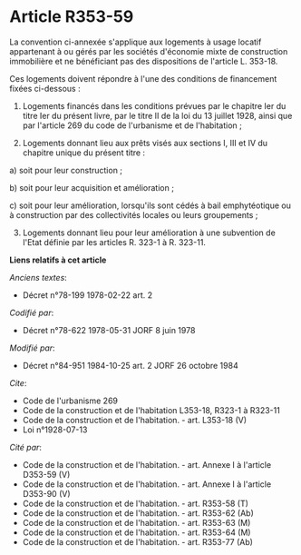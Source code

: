 # Article R353-59

La convention ci-annexée s'applique aux logements à usage locatif appartenant à ou gérés par les sociétés d'économie mixte de
construction immobilière et ne bénéficiant pas des dispositions de l'article L. 353-18.

Ces logements doivent répondre à l'une des conditions de financement fixées ci-dessous :

1. Logements financés dans les conditions prévues par le chapitre Ier du titre Ier du présent livre, par le titre II de la
loi du 13 juillet 1928, ainsi que par l'article 269 du code de l'urbanisme et de l'habitation ;

2. Logements donnant lieu aux prêts visés aux sections I, III et IV du chapitre unique du présent titre :

a) soit pour leur construction ;

b) soit pour leur acquisition et amélioration ;

c) soit pour leur amélioration, lorsqu'ils sont cédés à bail emphytéotique ou à construction par des collectivités locales ou
leurs groupements ;

3. Logements donnant lieu pour leur amélioration à une subvention de l'Etat définie par les articles R. 323-1 à R. 323-11.

**Liens relatifs à cet article**

_Anciens textes_:

  - Décret n°78-199 1978-02-22 art. 2

_Codifié par_:

  - Décret n°78-622 1978-05-31 JORF 8 juin 1978

_Modifié par_:

  - Décret n°84-951 1984-10-25 art. 2 JORF 26 octobre 1984

_Cite_:

  - Code de l'urbanisme 269
  - Code de la construction et de l'habitation L353-18, R323-1 à R323-11
  - Code de la construction et de l'habitation. - art. L353-18 (V)
  - Loi n°1928-07-13

_Cité par_:

  - Code de la construction et de l'habitation. - art. Annexe I à l'article D353-59 (V)
  - Code de la construction et de l'habitation. - art. Annexe I à l'article D353-90 (V)
  - Code de la construction et de l'habitation. - art. R353-58 (T)
  - Code de la construction et de l'habitation. - art. R353-62 (Ab)
  - Code de la construction et de l'habitation. - art. R353-63 (M)
  - Code de la construction et de l'habitation. - art. R353-64 (M)
  - Code de la construction et de l'habitation. - art. R353-77 (Ab)
